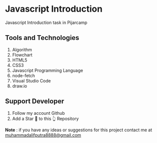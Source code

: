# Javascript Introduction
Javascript Introduction task in Pijarcamp

## Tools and Technologies
1. Algorithm
2. Flowchart
3. HTML5
4. CSS3
5. Javascript Programming Language
6. node-fetch
7. Visual Studio Code
8. draw.io

## Support Developer
1. Follow my account Github
2. Add a Star 🌟 to this 👆 Repository

<b>Note</b> : if you have any ideas or suggestions for this project contact me at muhammadalifputra8888@gmail.com

